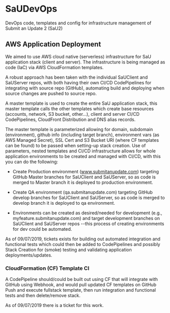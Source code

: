 # SaUDevOps

DevOps code, templates and config for infrastructure management of Submit an Update 2 (SaU2)

## AWS Application Deployment

We aimed to use AWS cloud native (serverless) infrastructure for SaU application stack (client and server). The infrastructure is being managed as code (IaC) via AWS CloudFormation templates.

A robust approach has been taken with the individual SaUClient and SaUServer repos, with both having their own CI/CD CodePipelines for integrating with source repo (GitHub), automating build and deploying when source changes are pushed to source repo.

A master template is used to create the entire SaU application stack, this master template calls the other templates which create base resources (accounts, network, S3 bucket, other...), client and server CI/CD CodePipelines, CloudFront Distribution and DNS alias records.

The master template is parameterized allowing for domain, subdomain (environment), github info (including target branch), environment vars (as AWS Managed Secret), SSL Cert and S3 Bucket URI (where CF templates can be found) to be passed when setting-up stack creation. Use of parameters, nested templates and CI/CD infrastructure allows for whole application environments to be created and managed with CI/CD, with this you can do the following:

-   Create Production environment (www.submitanupdate.com) targeting GitHub Master branches for SaUClient and SaUServer, so as code is merged to Master branch it is deployed to production environment.

-   Create QA environment (qa.submitanupdate.com) targeting GitHub develop branches for SaUClient and SaUServer, so as code is merged to develop branch it is deployed to qa environment.

-   Environments can be created as desired/needed for development (e.g., myfeature.submitanupdate.com) and target development branches on SaUClient and SaUServer repos --this process of creating environments for dev could be automated.

As of 09/07/2019, tickets exists for building out automated integration and functional tests which could then be added to CodePipelines and possibly Stack Creation for (smoke) testing and validating application deployments/updates.

### CloudFormation (CF) Template CI

A CodePipeline should/could be built out using CF that will integrate with GitHub using Webhook, and would pull updated CF templates on GitHub Push and execute fullstack template, then run integration and functional tests and then delete/remove stack.

As of 09/07/2019 there is a ticket for this work.
